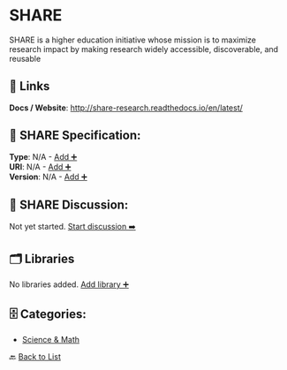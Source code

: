 # SHARE

SHARE is a higher education initiative whose mission is to maximize research impact by making research widely accessible, discoverable, and reusable

##  🔗 Links
**Docs / Website**: http://share-research.readthedocs.io/en/latest/

## 🧬 SHARE Specification:
**Type**: N/A - [Add ➕](https://github.com/apis-list/apis-list/edit/main/apis/share/share.yaml)  
**URI**: N/A - [Add ➕](https://github.com/apis-list/apis-list/edit/main/apis/share/share.yaml)  
**Version**: N/A - [Add ➕](https://github.com/apis-list/apis-list/edit/main/apis/share/share.yaml)

## 💬 SHARE Discussion:
Not yet started. [Start discussion ➡️](https://github.com/apis-list/apis-list/discussions/new)

## 🗂️ Libraries

No libraries added. [Add library ➕](https://github.com/apis-list/apis-list/edit/main/apis/share/share.yaml)    


## 🗄️ Categories:
- [Science & Math](https://github.com/apis-list/apis-list#science--math-)

🔙  [Back to List](https://github.com/apis-list/apis-list)
